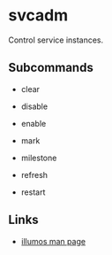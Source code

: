 # svcadm

Control service instances.


## Subcommands

- clear

- disable

- enable

- mark

- milestone

- refresh

- restart


## Links

- [illumos man page](http://illumos.org/man/1m/svcadm)

